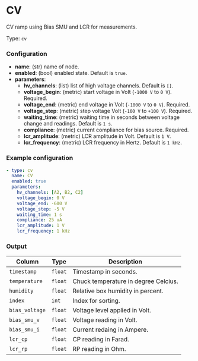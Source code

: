# CV

CV ramp using Bias SMU and LCR for measurements.

Type: `cv`

### Configuration

- **name**: (str) name of node.
- **enabled**: (bool) enabled state. Default is `true`.
- **parameters**:
    - **hv_channels**: (list) list of high voltage channels. Default is `[]`.
    - **voltage_begin**: (metric) start voltage in Volt (`-1000 V` to `0 V`). Required.
    - **voltage_end**: (metric) end voltage in Volt (`-1000 V` to `0 V`). Required.
    - **voltage_step**: (metric) step voltage Volt (`-100 V` to `+100 V`). Required.
    - **waiting_time**: (metric) waiting time in seconds between voltage change and readings. Default is `1 s`.
    - **compliance**: (metric) current compliance for bias source. Required.
    - **lcr_amplitude**: (metric) LCR amplitude in Volt. Default is `1 V`.
    - **lcr_frequency**: (metric) LCR frequency in Hertz. Default is `1 kHz`.

### Example configuration

```yaml
- type: cv
  name: CV
  enabled: true
  parameters:
    hv_channels: [A2, B2, C2]
    voltage_begin: 0 V
    voltage_end: -600 V
    voltage_step: -5 V
    waiting_time: 1 s
    compliance: 25 uA
    lcr_amplitude: 1 V
    lcr_frequency: 1 kHz
```

### Output

| Column                    | Type    | Description |
|---------------------------|---------|-------------|
|`timestamp`                |`float`  |Timestamp in seconds. |
|`temperature`              |`float`  |Chuck temperature in degree Celcius. |
|`humidity`                 |`float`  |Relative box humidity in percent. |
|`index`                    |`int`    |Index for sorting. |
|`bias_voltage`             |`float`  |Voltage level applied in Volt. |
|`bias_smu_v`               |`float`  |Voltage reading in Volt. |
|`bias_smu_i`               |`float`  |Current redaing in Ampere. |
|`lcr_cp`                   |`float`  |CP reading in Farad. |
|`lcr_rp`                   |`float`  |RP reading in Ohm. |
